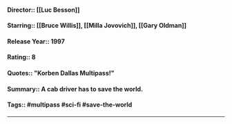 #### Director:: [[Luc Besson]]
#### Starring:: [[Bruce Willis]], [[Milla Jovovich]], [[Gary Oldman]]
#### Release Year:: 1997
#### Rating:: 8
#### Quotes:: "Korben Dallas Multipass!"
#### Summary:: A cab driver has to save the world.
#### Tags:: #multipass #sci-fi #save-the-world

---